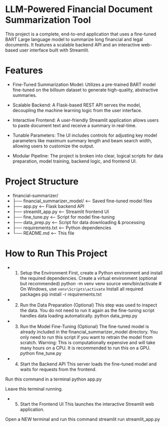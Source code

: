 # LLM-Powered Financial Document Summarization Tool
This project is a complete, end-to-end application that uses a fine-tuned BART Large language model to summarize long financial and legal documents. It features a scalable backend API and an interactive web-based user interface built with Streamlit.

# Features
* Fine-Tuned Summarization Model: Utilizes a pre-trained BART model fine-tuned on the billsum dataset to generate high-quality, abstractive summaries.

* Scalable Backend: A Flask-based REST API serves the model, decoupling the machine learning logic from the user interface.

* Interactive Frontend: A user-friendly Streamlit application allows users to paste document text and receive a summary in real-time.

* Tunable Parameters: The UI includes controls for adjusting key model parameters like maximum summary length and beam search width, allowing users to customize the output.

* Modular Pipeline: The project is broken into clear, logical scripts for data preparation, model training, backend logic, and frontend UI.

#  Project Structure
*  financial-summarizer/
* ├── financial_summarizer_model/   <-- Saved fine-tuned model files
* ├── app.py                        <-- Flask backend API
* ├── streamlit_app.py              <-- Streamlit frontend UI
* ├── fine_tune.py                  <-- Script for model fine-tuning
* ├── data_prep.py                  <-- Script for data downloading & processing
* ├── requirements.txt              <-- Python dependencies
* └── README.md                     <-- This file

# How to Run This Project
* 1. Setup the Environment
First, create a Python environment and install the required dependencies.
Create a virtual environment (optional but recommended)
python -m venv venv
source venv/bin/activate  # On Windows, use `venv\Scripts\activate`
Install all required packages
pip install -r requirements.txt

*  2. Run the Data Preparation (Optional)
  This step was used to inspect the data. You do not need to run it again as the fine-tuning script handles data loading automatically.
python data_prep.py

*  3. Run the Model Fine-Tuning (Optional)
The fine-tuned model is already included in the financial_summarizer_model directory. You only need to run this script if you want to retrain the model from scratch.
Warning: This is computationally expensive and will take many hours on a CPU. It is recommended to run this on a GPU.
python fine_tune.py

*  4. Start the Backend API
This server loads the fine-tuned model and waits for requests from the frontend.

 Run this command in a terminal
python app.py

 Leave this terminal running.

* 5. Start the Frontend UI
This launches the interactive Streamlit web application.

Open a NEW terminal and run this command
streamlit run streamlit_app.py





